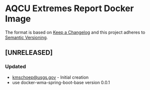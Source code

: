 # AQCU Extremes Report Docker Image

The format is based on [Keep a Changelog](http://keepachangelog.com/)
and this project adheres to [Semantic Versioning](http://semver.org/).

## [UNRELEASED]
### Updated
- kmschoep@usgs.gov - Initial creation
- use docker-wma-spring-boot-base version 0.0.1
